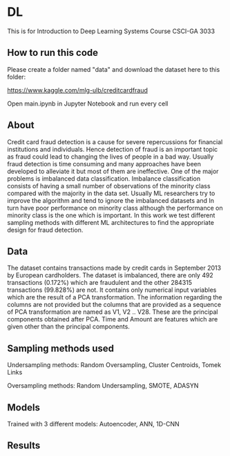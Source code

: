 # DL
This is for Introduction to Deep Learning Systems Course CSCI-GA 3033

## How to run this code
Please create a folder named "data" and download the dataset here to this folder:

https://www.kaggle.com/mlg-ulb/creditcardfraud

Open main.ipynb in Jupyter Notebook and run every cell

## About
Credit card fraud detection is a cause for severe repercussions for financial institutions and individuals. Hence detection of fraud is an important topic as fraud could lead to changing the lives of people in a bad way. Usually fraud detection is time consuming and many approaches have been developed to alleviate it but most of them are ineffective. One of the major problems is imbalanced data classification. Imbalance classification consists of having a small number of observations of the minority class compared with the majority in the data set. Usually ML researchers try to improve the algorithm and tend to ignore the imbalanced datasets and In turn have poor performance on minority class although the performance on minority class is the one which is important. In this work we test different sampling methods with different ML architectures to find the appropriate design for fraud detection.


## Data

The dataset contains transactions made by credit cards in September 2013 by European cardholders. The dataset is imbalanced, there are only 492 transactions (0.172%) which are fraudulent and the other 284315 transactions (99.828%) are not. It contains only numerical input variables which are the result of a PCA transformation. The information regarding the columns are not provided but the columns that are provided as a sequence of PCA transformation are named as V1, V2 .. V28. These are the principal components obtained after PCA. Time and Amount are features which are given other than the principal components.

## Sampling methods used

Undersampling methods: Random Oversampling, Cluster Centroids, Tomek Links

Oversampling methods: Random Undersampling, SMOTE, ADASYN

## Models

Trained with 3 different models: Autoencoder, ANN, 1D-CNN

## Results


